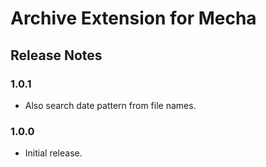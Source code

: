 Archive Extension for Mecha
===========================

Release Notes
-------------

### 1.0.1

 - Also search date pattern from file names.

### 1.0.0

 - Initial release.
